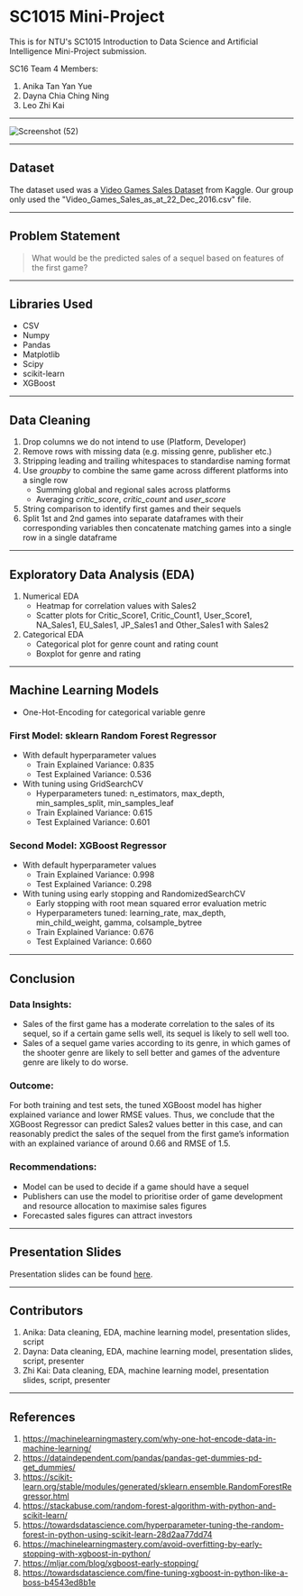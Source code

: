 # SC1015 Mini-Project
This is for NTU's SC1015 Introduction to Data Science and Artificial Intelligence Mini-Project submission.

SC16 Team 4 Members:
1. Anika Tan Yan Yue
2. Dayna Chia Ching Ning
3. Leo Zhi Kai
---

![Screenshot (52)](https://user-images.githubusercontent.com/97502167/164910694-c357768c-a638-4c67-88b6-33c42366700d.png)

---

## Dataset
The dataset used was a [Video Games Sales Dataset](https://www.kaggle.com/datasets/sidtwr/videogames-sales-dataset) from Kaggle. Our group only used the "Video_Games_Sales_as_at_22_Dec_2016.csv" file.

---

## Problem Statement
> What would be the predicted sales of a sequel based on features of the first game?

---

## Libraries Used
- CSV
- Numpy
- Pandas
- Matplotlib
- Scipy
- scikit-learn
- XGBoost

---

## Data Cleaning
1. Drop columns we do not intend to use (Platform, Developer)
2. Remove rows with missing data (e.g. missing genre, publisher etc.)
3. Stripping leading and trailing whitespaces to standardise naming format
4. Use _groupby_ to combine the same game across different platforms into a single row
    - Summing global and regional sales across platforms
    - Averaging _critic_score_, _critic_count_ and _user_score_
5. String comparison to identify first games and their sequels
6. Split 1st and 2nd games into separate dataframes with their corresponding variables then concatenate matching games into a single row in a single dataframe

---

## Exploratory Data Analysis (EDA)
1. Numerical EDA
    - Heatmap for correlation values with Sales2
    - Scatter plots for Critic_Score1, Critic_Count1, User_Score1, NA_Sales1, EU_Sales1, JP_Sales1 and Other_Sales1 with Sales2
3. Categorical EDA
    - Categorical plot for genre count and rating count
    - Boxplot for genre and rating

---

## Machine Learning Models
- One-Hot-Encoding for categorical variable genre
### First Model: sklearn Random Forest Regressor
- With default hyperparameter values
    - Train Explained Variance: 0.835
    - Test Explained Variance: 0.536
- With tuning using GridSearchCV
    - Hyperparameters tuned: n_estimators, max_depth, min_samples_split, min_samples_leaf
    - Train Explained Variance: 0.615
    - Test Explained Variance: 0.601
### Second Model: XGBoost Regressor
- With default hyperparameter values
    - Train Explained Variance: 0.998
    - Test Explained Variance: 0.298
- With tuning using early stopping and RandomizedSearchCV
    - Early stopping with root mean squared error evaluation metric
    - Hyperparameters tuned: learning_rate, max_depth, min_child_weight, gamma, colsample_bytree
    - Train Explained Variance: 0.676
    - Test Explained Variance: 0.660

---

## Conclusion
### Data Insights:
- Sales of the first game has a moderate correlation to the sales of its sequel, so if a certain game sells well, its sequel is likely to sell well too.
- Sales of a sequel game varies according to its genre, in which games of the shooter genre are likely to sell better and games of the adventure genre are likely to do worse.
### Outcome:
For both training and test sets, the tuned XGBoost model has higher explained variance and lower RMSE values. Thus, we conclude that the XGBoost Regressor can predict Sales2 values better in this case, and can reasonably predict the sales of the sequel from the first game’s information with an explained variance of around 0.66 and RMSE of 1.5.
### Recommendations:
- Model can be used to decide if a game should have a sequel
- Publishers can use the model to prioritise order of game development and resource allocation to maximise sales figures
- Forecasted sales figures can attract investors

---

## Presentation Slides
Presentation slides can be found [here](https://docs.google.com/presentation/d/1YAc6b51vfsFI3srWbiPJVsZfXWtp08Otuy1LkDFAc7w/edit?usp=sharing).

---

## Contributors
1. Anika: Data cleaning, EDA, machine learning model, presentation slides, script
2. Dayna: Data cleaning, EDA, machine learning model, presentation slides, script, presenter
3. Zhi Kai: Data cleaning, EDA, machine learning model, presentation slides, script, presenter

---

## References
1. https://machinelearningmastery.com/why-one-hot-encode-data-in-machine-learning/
2. https://dataindependent.com/pandas/pandas-get-dummies-pd-get_dummies/
3. https://scikit-learn.org/stable/modules/generated/sklearn.ensemble.RandomForestRegressor.html
4. https://stackabuse.com/random-forest-algorithm-with-python-and-scikit-learn/
5. https://towardsdatascience.com/hyperparameter-tuning-the-random-forest-in-python-using-scikit-learn-28d2aa77dd74
6. https://machinelearningmastery.com/avoid-overfitting-by-early-stopping-with-xgboost-in-python/
7. https://mljar.com/blog/xgboost-early-stopping/
8. https://towardsdatascience.com/fine-tuning-xgboost-in-python-like-a-boss-b4543ed8b1e
